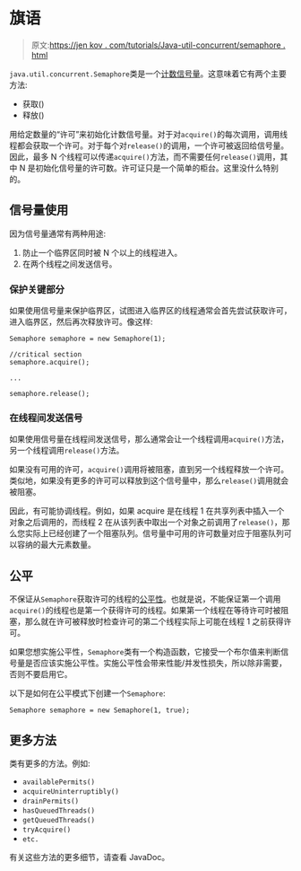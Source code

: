 # 旗语

> 原文:[https://jen kov . com/tutorials/Java-util-concurrent/semaphore . html](https://jenkov.com/tutorials/java-util-concurrent/semaphore.html)

`java.util.concurrent.Semaphore`类是一个[计数信号量](/java-concurrency/semaphores.html#counting)。这意味着它有两个主要方法:

*   获取()
*   释放()

用给定数量的“许可”来初始化计数信号量。对于对`acquire()`的每次调用，调用线程都会获取一个许可。对于每个对`release()`的调用，一个许可被返回给信号量。因此，最多 N 个线程可以传递`acquire()`方法，而不需要任何`release()`调用，其中 N 是初始化信号量的许可数。许可证只是一个简单的柜台。这里没什么特别的。

## 信号量使用

因为信号量通常有两种用途:

1.  防止一个临界区同时被 N 个以上的线程进入。
2.  在两个线程之间发送信号。

### 保护关键部分

如果使用信号量来保护临界区，试图进入临界区的线程通常会首先尝试获取许可，进入临界区，然后再次释放许可。像这样:

```
Semaphore semaphore = new Semaphore(1);

//critical section
semaphore.acquire();

...

semaphore.release();

```

### 在线程间发送信号

如果使用信号量在线程间发送信号，那么通常会让一个线程调用`acquire()`方法，另一个线程调用`release()`方法。

如果没有可用的许可，`acquire()`调用将被阻塞，直到另一个线程释放一个许可。类似地，如果没有更多的许可可以释放到这个信号量中，那么`release()`调用就会被阻塞。

因此，有可能协调线程。例如，如果 acquire 是在线程 1 在共享列表中插入一个对象之后调用的，而线程 2 在从该列表中取出一个对象之前调用了`release()`，那么您实际上已经创建了一个阻塞队列。信号量中可用的许可数量对应于阻塞队列可以容纳的最大元素数量。

## 公平

不保证从`Semaphore`获取许可的线程的[公平性](/java-concurrency/starvation-and-fairness.html)。也就是说，不能保证第一个调用`acquire()`的线程也是第一个获得许可的线程。如果第一个线程在等待许可时被阻塞，那么就在许可被释放时检查许可的第二个线程实际上可能在线程 1 之前获得许可。

如果您想实施公平性，`Semaphore`类有一个构造函数，它接受一个布尔值来判断信号量是否应该实施公平性。实施公平性会带来性能/并发性损失，所以除非需要，否则不要启用它。

以下是如何在公平模式下创建一个`Semaphore`:

```
Semaphore semaphore = new Semaphore(1, true);

```

## 更多方法

类有更多的方法。例如:

*   `availablePermits()`
*   `acquireUninterruptibly()`
*   `drainPermits()`
*   `hasQueuedThreads()`
*   `getQueuedThreads()`
*   `tryAcquire()`
*   `etc.`

有关这些方法的更多细节，请查看 JavaDoc。